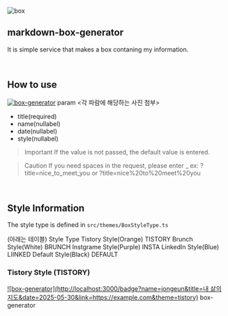 ![box](http://localhost:3001/box?title=My%20Post&date=2025-06-04&name=John&link=https%3A%2F%2Fexample.com&theme=tistory)

## markdown-box-generator
It is simple service that makes a box contaning my information.

<br>

## How to use
[![box-generator](http://localhost:3000/badge?name=JohnDoe&title=My%20Blog%20Post&date=2025-05-30&link=https://example.com&theme=tistory)](https://github.com/jongeuni/markdown-box-generator/settings)
param
<각 파람에 해당하는 사진 첨부> <br>
- title(required)
- name(nullabel)
- date(nullabel)
- style(nullabel)

>Important
>If the value is not passed, the default value is entered.

>Caution
> If you need spaces in the request, please enter _
> ex: ?title=nice_to_meet_you or ?title=nice%20to%20meet%20you

<br>

## Style Information
The style type is defined in `src/themes/BoxStyleType.ts`

(아래는 테이블)
Style	Type
Tistory Style(Orange)	TISTORY
Brunch Style(White)	BRUNCH
Instgrame Style(Purple)	INSTA
LinkedIn Style(Blue)	LIINKED
Default Style(Black)	DEFAULT

### Tistory Style (TISTORY)
[![box-generator](http://localhost:3000/badge?name=jongeun&title=내 삶의 지도&date=2025-05-30&link=https://example.com&theme=tistory)](https://github.com/jongeuni/markdown-box-generator/settings)
box-generator
